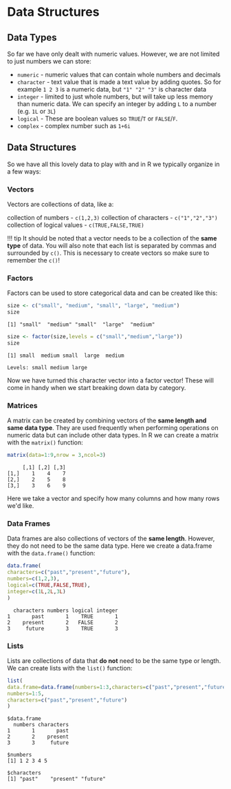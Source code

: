 # Data Structures

## Data Types

So far we have only dealt with numeric values. However, we are not limited to just numbers we can store:

* ```numeric``` - numeric values that can contain whole numbers and decimals
* ```character``` - text value that is made a text value by adding quotes. So for example ```1 2 3``` is a numeric data, but ```"1" "2" "3"``` is character data
* ```integer``` - limited to just whole numbers, but will take up less memory than numeric data. We can specify an integer by adding `L` to a number (e.g. `1L` or `3L`)
* ```logical``` - These are boolean values so ```TRUE```/```T``` or ```FALSE```/```F```.
* ```complex``` - complex number such as ```1+6i```

## Data Structures

So we have all this lovely data to play with and in R we typically organize in a few ways:

### Vectors

Vectors are collections of data, like a:

  collection of numbers - ```c(1,2,3)```
  collection of characters -  ```c("1","2","3")```
  collection of logical values - ```c(TRUE,FALSE,TRUE)```

!!! tip
    It should be noted that a vector needs to be a collection of the **same type** of data. You will also note that each list is separated by commas and surrounded by ```c()```. This is necessary to create vectors so make sure to remember the ```c()```!

### Factors

Factors can be used to store categorical data and can be created like this:

  ```R
  size <- c("small", "medium", "small", "large", "medium")
  size
  ```
  
  ```
  [1] "small"  "medium" "small"  "large"  "medium"
  ```
  
  ```R
  size <- factor(size,levels = c("small","medium","large"))
  size
  ```
  
  ```
  [1] small  medium small  large  medium
  
  Levels: small medium large
  ```
  
Now we have turned this character vector into a factor vector! These will come in handy when we start breaking down data by category.

### Matrices

A matrix can be created by combining vectors of the **same length and same data type**. They are used frequently when performing operations on numeric data but can include other data types. In R we can create a matrix with the `matrix()` function:

```R
matrix(data=1:9,nrow = 3,ncol=3)
```
```
     [,1] [,2] [,3]
[1,]    1    4    7
[2,]    2    5    8
[3,]    3    6    9
```

Here we take a vector and specify how many columns and how many rows we'd like. 

### Data Frames

Data frames are also collections of vectors of the **same length**. However, they do not need to be the same data type. Here we create a data.frame with the `data.frame()` function:

```R
data.frame(
characters=c("past","present","future"),
numbers=c(1,2,3),
logical=c(TRUE,FALSE,TRUE),
integer=c(1L,2L,3L)
)
```
```
  characters numbers logical integer
1       past       1    TRUE       1
2    present       2   FALSE       2
3     future       3    TRUE       3
```


### Lists

Lists are collections of data that **do not** need to be the same type or length. We can create lists with the `list()` function:

```R
list(
data.frame=data.frame(numbers=1:3,characters=c("past","present","future")),
numbers=1:5,
characters=c("past","present","future")
)
```
```
$data.frame
  numbers characters
1       1       past
2       2    present
3       3     future

$numbers
[1] 1 2 3 4 5

$characters
[1] "past"    "present" "future" 
```


